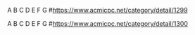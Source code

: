 A B C D E F G #https://www.acmicpc.net/category/detail/1299

A B C D E F G #https://www.acmicpc.net/category/detail/1300

